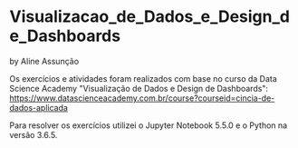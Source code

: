 # Visualizacao_de_Dados_e_Design_de_Dashboards
by Aline Assunção

Os exercícios e atividades foram realizados com base no curso da Data Science Academy "Visualização de Dados e Design de Dashboards": https://www.datascienceacademy.com.br/course?courseid=cincia-de-dados-aplicada

Para resolver os exercícios utilizei o Jupyter Notebook 5.5.0 e o Python na versão 3.6.5.
